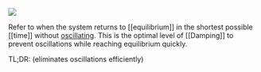 **![](https://lh7-rt.googleusercontent.com/slidesz/AGV_vUep9LLVylX3VO_T6R1TloXC2BFDgtAZzmW9PmK7TotoEF7u_XYDQvxu0ZtkVnZLWneTo5PXDM_M4Aopcmi_rRePmj3Cln-jHhSTBUjAHluqnZRDERJiazC-_rJrwzBs_gcGpMES1dNBbjIwziZNlsawwkaT8vU=nw?key=ttWq61qJStEAxyumToERBA)**

Refer to when the system returns to [[equilibrium]] in the shortest possible [[time]] without [oscillating](Oscillation).
This is the optimal level of [[Damping]] to prevent oscillations while reaching equilibrium quickly.

TL;DR: (eliminates oscillations efficiently)
